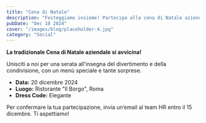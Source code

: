 ```yaml
---
title: "Cena di Natale"
description: "Festeggiamo insieme! Partecipa alla cena di Natale aziendale per un momento di condivisione e divertimento."
pubDate: "Dec 10 2024"
cover: "/images/blog/placeholder-4.jpg"
category: "Social"
---
```


**La tradizionale Cena di Natale aziendale si avvicina!** 

Unisciti a noi per una serata all'insegna del divertimento e della condivisione, con un menù speciale e tante sorprese. 

- **Data:** 20 dicembre 2024  
- **Luogo:** Ristorante "Il Borgo", Roma  
- **Dress Code:** Elegante  

Per confermare la tua partecipazione, invia un’email al team HR entro il 15 dicembre. Ti aspettiamo!
